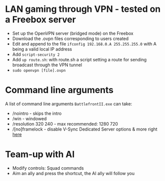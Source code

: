 # LAN gaming through VPN - tested on a Freebox server
- Set up the OpenVPN server (bridged mode) on the Freebox
- Download the .ovpn files corresponding to users created
- Edit and append to the file `ifconfig 192.168.0.A 255.255.255.0` with A being a valid local IP address
- Add `script-security 2`
- Add `up route.sh`: with route.sh a script setting a route for sending broadcast through the VPN tunnel
- `sudo openvpn [file].ovpn`

# Command line arguments
A list of command line arguments `BattlefrontII.exe` can take:
- /nointro - skips the intro
- /win - windowed
- /resolution 320 240 - max recommended: 1280 720
- /[no]framelock - disable V-Sync
Dedicated Server options & more right [here](https://pastebin.com/ZRtgg6Dd)

# Team-up with AI
- Modify controls: Squad commands
- Aim an ally and press the shortcut, the AI ally will follow you
